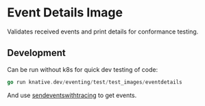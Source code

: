 # Event Details Image

Validates received events and print details for conformance testing.

## Development 

Can be run without k8s for quick dev testing of code:

```go
go run knative.dev/eventing/test/test_images/eventdetails
```

And use [sendeventswithtracing](../sendeventswithtracing) to get events.

